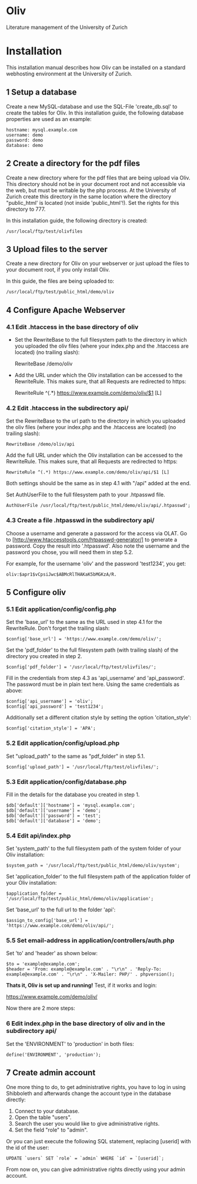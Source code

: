 Oliv
=======

Literature management of the University of Zurich

# Installation
This installation manual describes how Oliv can be installed on a standard webhosting environment at the University of Zurich.

## 1 Setup a database
Create a new MySQL-database and use the SQL-File 'create_db.sql' to create the tables for Oliv.
In this installation guide, the following database properties are used as an example:

	hostname: mysql.example.com
	username: demo
	password: demo
	database: demo

## 2 Create a directory for the pdf files
Create a new directory where for the pdf files that are being upload via Oliv. This directory should not be in your document root and not accessible via the web, but must be writable by the php process. At the University of Zurich create this directory in the same location where the directory "public_html' is located (not inside 'public_html'!). Set the rights for this directory to 777.

In this installation guide, the following directory is created:

	/usr/local/ftp/test/olivfiles


## 3 Upload files to the server
Create a new directory for Oliv on your webserver or just upload the files to your document root, if you only install Oliv.

In this guide, the files are being uploaded to:

	/usr/local/ftp/test/public_html/demo/oliv

## 4 Configure Apache Webserver

### 4.1 Edit .htaccess in the base directory of oliv
- Set the RewriteBase to the full filesystem path to the directory in which you uploaded the oliv files (where your index.php and the .htaccess are located) (no trailing slash):

	RewriteBase /demo/oliv

- Add the URL under which the Oliv installation can be accessed to the RewriteRule. This makes sure, that all Requests are redirected to https:

	RewriteRule ^(.*) https://www.example.com/demo/oliv/$1 [L]

### 4.2 Edit .htaccess in the subdirectory api/
Set the RewriteBase to the url path to the directory in which you uploaded the oliv files (where your index.php and the .htaccess are located) (no trailing slash):

	RewriteBase /demo/oliv/api

Add the full URL under which the Oliv installation can be accessed to the RewriteRule. This makes sure, that all Requests are redirected to https:

	RewriteRule ^(.*) https://www.example.com/demo/oliv/api/$1 [L]

Both settings should be the same as in step 4.1 with "/api" added at the end.

Set AuthUserFile to the full filesystem path to your .htpasswd file.

	AuthUserFile /usr/local/ftp/test/public_html/demo/oliv/api/.htpasswd';

### 4.3 Create a file .htpasswd in the subdirectory api/

Choose a username and generate a password for the access via OLAT. Go to [http://www.htaccesstools.com/htpasswd-generator/]  to generate a password. Copy the result into '.htpasswd'. Also note the username and the password you chose, you will need them in step 5.2.

For example, for the username 'oliv' and the password 'test1234', you get:

	oliv:$apr1$vCpsiJwc$ABMcRlTHAKaK5bMGKzA/R.

## 5 Configure oliv

### 5.1 Edit application/config/config.php

Set the 'base_url' to the same as the URL used in step 4.1 for the RewriteRule. Don't forget the trailing slash:

	$config['base_url']	= 'https://www.example.com/demo/oliv/';

Set the 'pdf_folder' to the full filesystem path (with trailing slash) of the directory you created in step 2.

	$config['pdf_folder'] = '/usr/local/ftp/test/olivfiles/'; 

Fill in the credentials from step 4.3 as 'api_username' and 'api_password'. The password must be in plain text here. Using the same credentials as above:

	$config['api_username'] = 'oliv';
	$config['api_password'] = 'test1234';

Additionally set a different citation style by setting the option 'citation_style':

	$config['citation_style'] = 'APA';

### 5.2 Edit application/config/upload.php

Set "upload_path" to the same as "pdf_folder" in step 5.1.

	$config['upload_path'] = '/usr/local/ftp/test/olivfiles/';

### 5.3 Edit application/config/database.php

Fill in the details for the database you created in step 1.

	$db['default']['hostname'] = 'mysql.example.com';
	$db['default']['username'] = 'demo';
	$db['default']['password'] = 'test';
	$db['default']['database'] = 'demo';

### 5.4 Edit api/index.php

Set 'system_path' to the full filesystem path of the system folder of your Oliv installation:

	$system_path = '/usr/local/ftp/test/public_html/demo/oliv/system';

Set 'application_folder' to the full filesystem path of the application folder of your Oliv installation:

	$application_folder = '/usr/local/ftp/test/public_html/demo/oliv/application';

Set 'base_url' to the full url to the folder 'api':

	$assign_to_config['base_url'] = 'https://www.example.com/demo/oliv/api/';
	
### 5.5 Set email-address in application/controllers/auth.php

Set 'to' and 'header' as shown below:

	$to = 'example@example.com';
	$header = 'From: example@example.com' . "\r\n" . 'Reply-To: example@example.com' . "\r\n" . 'X-Mailer: PHP/' . phpversion();

**Thats it, Oliv is set up and running!** Test, if it works and login:

https://www.example.com/demo/oliv/

Now there are 2 more steps:

### 6 Edit index.php in the base directory of oliv and in the subdirectory api/

Set the 'ENVIRONMENT' to 'production' in both files:

	define('ENVIRONMENT', 'production');

## 7 Create admin account

One more thing to do, to get administrative rights, you have to log in using Shibboleth and afterwards change the account type in the database directly:

1. Connect to your database.
2. Open the table "users".
3. Search the user you would like to give administrative rights.
4. Set the field "role" to "admin".

Or you can just execute the following SQL statement, replacing [userid] with the id of the user:

	UPDATE `users` SET `role` = `admin` WHERE `id` = `[userid]`;

From now on, you can give administrative rights directly using your admin account.